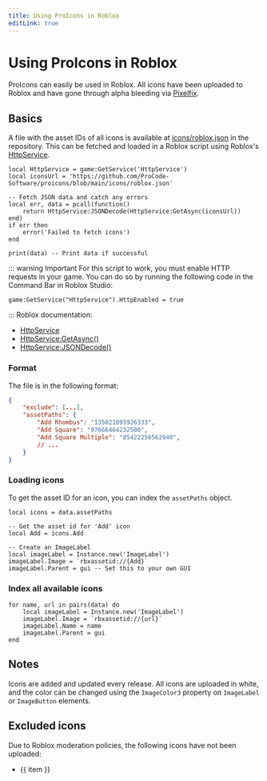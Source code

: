```yaml
---
title: Using ProIcons in Roblox
editLink: true
---
```


<script setup lang="ts">
import { data } from '../../.vitepress/data/fetchRobloxData.data'
</script>

# Using ProIcons in Roblox
ProIcons can easily be used in Roblox. All icons have been uploaded to Roblox and have gone through alpha bleeding via [Pixelfix](https://github.com/Corecii/Transparent-Pixel-Fix).

## Basics
A file with the asset IDs of all icons is available at [icons/roblox.json](https://github.com/ProCode-Software/proicons/blob/main/icons/roblox.json) in the repository. This can be fetched and loaded in a Roblox script using Roblox's [HttpService](https://create.roblox.com/docs/reference/engine/classes/HttpService).

```luau
local HttpService = game:GetService('HttpService')
local iconsUrl = 'https://github.com/ProCode-Software/proicons/blob/main/icons/roblox.json'

-- Fetch JSON data and catch any errors
local err, data = pcall(function()
    return HttpService:JSONDecode(HttpService:GetAsync(iconsUrl))
end)
if err then
    error('Failed to fetch icons')
end
     
print(data) -- Print data if successful
```
::: warning Important
For this script to work, you must enable HTTP requests in your game. You can do so by running the following code in the Command Bar in Roblox Studio:
```luau
game:GetService("HttpService").HttpEnabled = true
```
:::
Roblox documentation:
- [HttpService](https://create.roblox.com/docs/reference/engine/classes/HttpService)
- [HttpService:GetAsync()](https://create.roblox.com/docs/reference/engine/classes/HttpService#GetAsync)
- [HttpService:JSONDecode()](https://create.roblox.com/docs/reference/engine/classes/HttpService#JSONDecode)

### Format
The file is in the following format:
```json
{
    "exclude": [...],
    "assetPaths": {
        "Add Rhombus": "135021095926333",
        "Add Square": "97666464232500",
        "Add Square Multiple": "85422256562940",
        // ...
    }
}
```

### Loading icons
To get the asset ID for an icon, you can index the `assetPaths` object.
```luau
local icons = data.assetPaths

-- Get the asset id for 'Add' icon
local Add = icons.Add

-- Create an ImageLabel
local imageLabel = Instance.new('ImageLabel')
imageLabel.Image = `rbxassetid://{Add}`
imageLabel.Parent = gui -- Set this to your own GUI
```

### Index all available icons
```luau
for name, url in pairs(data) do
    local imageLabel = Instance.new('ImageLabel')
    imageLabel.Image = `rbxassetid://{url}`
    imageLabel.Name = name
    imageLabel.Parent = gui
end
```

## Notes
Icons are added and updated every release. All icons are uploaded in white, and the color can be changed using the `ImageColor3` property on `ImageLabel` or `ImageButton` elements.

## Excluded icons
Due to Roblox moderation policies, the following icons have not been uploaded:

<ul>
    <li v-for="item in data.exclude">{{ item }}</li>
</ul>